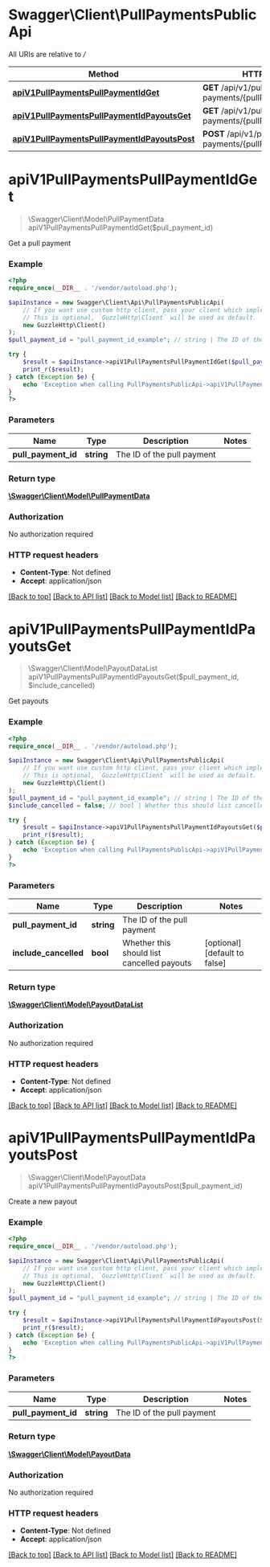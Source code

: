 # Swagger\Client\PullPaymentsPublicApi

All URIs are relative to */*

Method | HTTP request | Description
------------- | ------------- | -------------
[**apiV1PullPaymentsPullPaymentIdGet**](PullPaymentsPublicApi.md#apiv1pullpaymentspullpaymentidget) | **GET** /api/v1/pull-payments/{pullPaymentId} | 
[**apiV1PullPaymentsPullPaymentIdPayoutsGet**](PullPaymentsPublicApi.md#apiv1pullpaymentspullpaymentidpayoutsget) | **GET** /api/v1/pull-payments/{pullPaymentId}/payouts | 
[**apiV1PullPaymentsPullPaymentIdPayoutsPost**](PullPaymentsPublicApi.md#apiv1pullpaymentspullpaymentidpayoutspost) | **POST** /api/v1/pull-payments/{pullPaymentId}/payouts | 

# **apiV1PullPaymentsPullPaymentIdGet**
> \Swagger\Client\Model\PullPaymentData apiV1PullPaymentsPullPaymentIdGet($pull_payment_id)



Get a pull payment

### Example
```php
<?php
require_once(__DIR__ . '/vendor/autoload.php');

$apiInstance = new Swagger\Client\Api\PullPaymentsPublicApi(
    // If you want use custom http client, pass your client which implements `GuzzleHttp\ClientInterface`.
    // This is optional, `GuzzleHttp\Client` will be used as default.
    new GuzzleHttp\Client()
);
$pull_payment_id = "pull_payment_id_example"; // string | The ID of the pull payment

try {
    $result = $apiInstance->apiV1PullPaymentsPullPaymentIdGet($pull_payment_id);
    print_r($result);
} catch (Exception $e) {
    echo 'Exception when calling PullPaymentsPublicApi->apiV1PullPaymentsPullPaymentIdGet: ', $e->getMessage(), PHP_EOL;
}
?>
```

### Parameters

Name | Type | Description  | Notes
------------- | ------------- | ------------- | -------------
 **pull_payment_id** | **string**| The ID of the pull payment |

### Return type

[**\Swagger\Client\Model\PullPaymentData**](../Model/PullPaymentData.md)

### Authorization

No authorization required

### HTTP request headers

 - **Content-Type**: Not defined
 - **Accept**: application/json

[[Back to top]](#) [[Back to API list]](../../README.md#documentation-for-api-endpoints) [[Back to Model list]](../../README.md#documentation-for-models) [[Back to README]](../../README.md)

# **apiV1PullPaymentsPullPaymentIdPayoutsGet**
> \Swagger\Client\Model\PayoutDataList apiV1PullPaymentsPullPaymentIdPayoutsGet($pull_payment_id, $include_cancelled)



Get payouts

### Example
```php
<?php
require_once(__DIR__ . '/vendor/autoload.php');

$apiInstance = new Swagger\Client\Api\PullPaymentsPublicApi(
    // If you want use custom http client, pass your client which implements `GuzzleHttp\ClientInterface`.
    // This is optional, `GuzzleHttp\Client` will be used as default.
    new GuzzleHttp\Client()
);
$pull_payment_id = "pull_payment_id_example"; // string | The ID of the pull payment
$include_cancelled = false; // bool | Whether this should list cancelled payouts

try {
    $result = $apiInstance->apiV1PullPaymentsPullPaymentIdPayoutsGet($pull_payment_id, $include_cancelled);
    print_r($result);
} catch (Exception $e) {
    echo 'Exception when calling PullPaymentsPublicApi->apiV1PullPaymentsPullPaymentIdPayoutsGet: ', $e->getMessage(), PHP_EOL;
}
?>
```

### Parameters

Name | Type | Description  | Notes
------------- | ------------- | ------------- | -------------
 **pull_payment_id** | **string**| The ID of the pull payment |
 **include_cancelled** | **bool**| Whether this should list cancelled payouts | [optional] [default to false]

### Return type

[**\Swagger\Client\Model\PayoutDataList**](../Model/PayoutDataList.md)

### Authorization

No authorization required

### HTTP request headers

 - **Content-Type**: Not defined
 - **Accept**: application/json

[[Back to top]](#) [[Back to API list]](../../README.md#documentation-for-api-endpoints) [[Back to Model list]](../../README.md#documentation-for-models) [[Back to README]](../../README.md)

# **apiV1PullPaymentsPullPaymentIdPayoutsPost**
> \Swagger\Client\Model\PayoutData apiV1PullPaymentsPullPaymentIdPayoutsPost($pull_payment_id)



Create a new payout

### Example
```php
<?php
require_once(__DIR__ . '/vendor/autoload.php');

$apiInstance = new Swagger\Client\Api\PullPaymentsPublicApi(
    // If you want use custom http client, pass your client which implements `GuzzleHttp\ClientInterface`.
    // This is optional, `GuzzleHttp\Client` will be used as default.
    new GuzzleHttp\Client()
);
$pull_payment_id = "pull_payment_id_example"; // string | The ID of the pull payment

try {
    $result = $apiInstance->apiV1PullPaymentsPullPaymentIdPayoutsPost($pull_payment_id);
    print_r($result);
} catch (Exception $e) {
    echo 'Exception when calling PullPaymentsPublicApi->apiV1PullPaymentsPullPaymentIdPayoutsPost: ', $e->getMessage(), PHP_EOL;
}
?>
```

### Parameters

Name | Type | Description  | Notes
------------- | ------------- | ------------- | -------------
 **pull_payment_id** | **string**| The ID of the pull payment |

### Return type

[**\Swagger\Client\Model\PayoutData**](../Model/PayoutData.md)

### Authorization

No authorization required

### HTTP request headers

 - **Content-Type**: Not defined
 - **Accept**: application/json

[[Back to top]](#) [[Back to API list]](../../README.md#documentation-for-api-endpoints) [[Back to Model list]](../../README.md#documentation-for-models) [[Back to README]](../../README.md)

